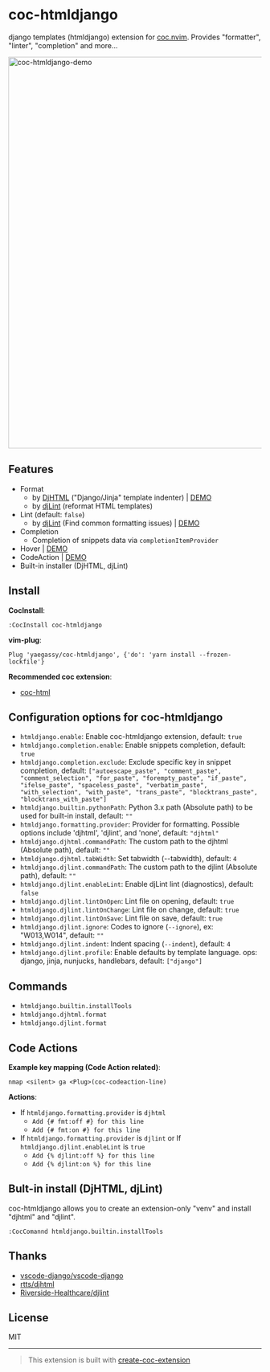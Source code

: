 # coc-htmldjango

django templates (htmldjango) extension for [coc.nvim](https://github.com/neoclide/coc.nvim). Provides "formatter", "linter", "completion" and more...

<img width="780" alt="coc-htmldjango-demo" src="https://user-images.githubusercontent.com/188642/122695829-83909380-d27c-11eb-84fa-a19fd46ddca7.gif">

## Features

- Format
  - by [DjHTML](https://github.com/rtts/djhtml) ("Django/Jinja" template indenter) | [DEMO](https://github.com/yaegassy/coc-htmldjango/pull/2)
  - by [djLint](https://github.com/Riverside-Healthcare/djlint) (reformat HTML templates)
- Lint (default: `false`)
  - by [djLint](https://github.com/Riverside-Healthcare/djlint) (Find common formatting issues) | [DEMO](https://github.com/yaegassy/coc-htmldjango/pull/6)
- Completion
  - Completion of snippets data via `completionItemProvider`
- Hover | [DEMO](https://github.com/yaegassy/coc-htmldjango/pull/1)
- CodeAction | [DEMO](https://github.com/yaegassy/coc-htmldjango/pull/3)
- Built-in installer (DjHTML, djLint)

## Install

**CocInstall**:

```vim
:CocInstall coc-htmldjango
```

**vim-plug**:

```vim
Plug 'yaegassy/coc-htmldjango', {'do': 'yarn install --frozen-lockfile'}
```

**Recommended coc extension**:

- [coc-html](https://github.com/neoclide/coc-html)

## Configuration options for coc-htmldjango

- `htmldjango.enable`: Enable coc-htmldjango extension, default: `true`
- `htmldjango.completion.enable`: Enable snippets completion, default: `true`
- `htmldjango.completion.exclude`: Exclude specific key in snippet completion, default: `["autoescape_paste", "comment_paste", "comment_selection", "for_paste", "forempty_paste", "if_paste", "ifelse_paste", "spaceless_paste", "verbatim_paste", "with_selection", "with_paste", "trans_paste", "blocktrans_paste", "blocktrans_with_paste"]`
- `htmldjango.builtin.pythonPath`: Python 3.x path (Absolute path) to be used for built-in install, default: `""`
- `htmldjango.formatting.provider`: Provider for formatting. Possible options include 'djhtml', 'djlint', and 'none', default: `"djhtml"`
- `htmldjango.djhtml.commandPath`: The custom path to the djhtml (Absolute path), default: `""`
- `htmldjango.djhtml.tabWidth`: Set tabwidth (--tabwidth), default: `4`
- `htmldjango.djlint.commandPath`: The custom path to the djlint (Absolute path), default: `""`
- `htmldjango.djlint.enableLint`: Enable djLint lint (diagnostics), default: `false`
- `htmldjango.djlint.lintOnOpen`: Lint file on opening, default: `true`
- `htmldjango.djlint.lintOnChange`: Lint file on change, default: `true`
- `htmldjango.djlint.lintOnSave`: Lint file on save, default: `true`
- `htmldjango.djlint.ignore`: Codes to ignore (`--ignore`), ex: "W013,W014", default: `""`
- `htmldjango.djlint.indent`: Indent spacing (`--indent`), default: `4`
- `htmldjango.djlint.profile`: Enable defaults by template language. ops: django, jinja, nunjucks, handlebars, default: `["django"]`

## Commands

- `htmldjango.builtin.installTools`
- `htmldjango.djhtml.format`
- `htmldjango.djlint.format`

## Code Actions

**Example key mapping (Code Action related)**:

```vim
nmap <silent> ga <Plug>(coc-codeaction-line)
```

**Actions**:

- If `htmldjango.formatting.provider` is `djhtml`
  - `Add {# fmt:off #} for this line`
  - `Add {# fmt:on #} for this line`
- If `htmldjango.formatting.provider` is `djlint` or If `htmldjango.djlint.enableLint` is `true`
  - `Add {% djlint:off %} for this line`
  - `Add {% djlint:on %} for this line`

## Bult-in install (DjHTML, djLint)

coc-htmldjango allows you to create an extension-only "venv" and install "djhtml" and "djlint".

```vim
:CocComannd htmldjango.builtin.installTools
```

## Thanks

- [vscode-django/vscode-django](https://github.com/vscode-django/vscode-django)
- [rtts/djhtml](https://github.com/rtts/djhtml)
- [Riverside-Healthcare/djlint](https://github.com/Riverside-Healthcare/djlint)

## License

MIT

---

> This extension is built with [create-coc-extension](https://github.com/fannheyward/create-coc-extension)
